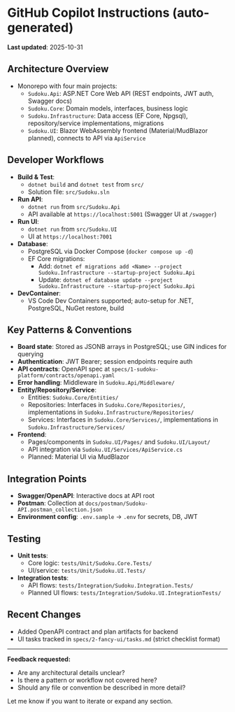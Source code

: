 
# GitHub Copilot Instructions (auto-generated)

**Last updated**: 2025-10-31

## Architecture Overview

- Monorepo with four main projects:
	- `Sudoku.Api`: ASP.NET Core Web API (REST endpoints, JWT auth, Swagger docs)
	- `Sudoku.Core`: Domain models, interfaces, business logic
	- `Sudoku.Infrastructure`: Data access (EF Core, Npgsql), repository/service implementations, migrations
	- `Sudoku.UI`: Blazor WebAssembly frontend (Material/MudBlazor planned), connects to API via `ApiService`

## Developer Workflows

- **Build & Test**:
	- `dotnet build` and `dotnet test` from `src/`
	- Solution file: `src/Sudoku.sln`
- **Run API**:
	- `dotnet run` from `src/Sudoku.Api`
	- API available at `https://localhost:5001` (Swagger UI at `/swagger`)
- **Run UI**:
	- `dotnet run` from `src/Sudoku.UI`
	- UI at `https://localhost:7001`
- **Database**:
	- PostgreSQL via Docker Compose (`docker compose up -d`)
	- EF Core migrations:
		- Add: `dotnet ef migrations add <Name> --project Sudoku.Infrastructure --startup-project Sudoku.Api`
		- Update: `dotnet ef database update --project Sudoku.Infrastructure --startup-project Sudoku.Api`
- **DevContainer**:
	- VS Code Dev Containers supported; auto-setup for .NET, PostgreSQL, NuGet restore, build

## Key Patterns & Conventions

- **Board state**: Stored as JSONB arrays in PostgreSQL; use GIN indices for querying
- **Authentication**: JWT Bearer; session endpoints require auth
- **API contracts**: OpenAPI spec at `specs/1-sudoku-platform/contracts/openapi.yaml`
- **Error handling**: Middleware in `Sudoku.Api/Middleware/`
- **Entity/Repository/Service**:
	- Entities: `Sudoku.Core/Entities/`
	- Repositories: Interfaces in `Sudoku.Core/Repositories/`, implementations in `Sudoku.Infrastructure/Repositories/`
	- Services: Interfaces in `Sudoku.Core/Services/`, implementations in `Sudoku.Infrastructure/Services/`
- **Frontend**:
	- Pages/components in `Sudoku.UI/Pages/` and `Sudoku.UI/Layout/`
	- API integration via `Sudoku.UI/Services/ApiService.cs`
	- Planned: Material UI via MudBlazor

## Integration Points

- **Swagger/OpenAPI**: Interactive docs at API root
- **Postman**: Collection at `docs/postman/Sudoku-API.postman_collection.json`
- **Environment config**: `.env.sample` → `.env` for secrets, DB, JWT

## Testing

- **Unit tests**:
	- Core logic: `tests/Unit/Sudoku.Core.Tests/`
	- UI/service: `tests/Unit/Sudoku.UI.Tests/`
- **Integration tests**:
	- API flows: `tests/Integration/Sudoku.Integration.Tests/`
	- Planned UI flows: `tests/Integration/Sudoku.UI.IntegrationTests/`

## Recent Changes

- Added OpenAPI contract and plan artifacts for backend
- UI tasks tracked in `specs/2-fancy-ui/tasks.md` (strict checklist format)

---

**Feedback requested:**
- Are any architectural details unclear?
- Is there a pattern or workflow not covered here?
- Should any file or convention be described in more detail?

Let me know if you want to iterate or expand any section.
